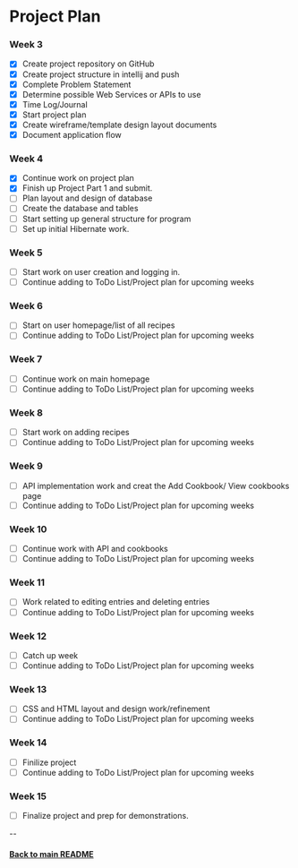 # Project Plan

### Week 3
- [x] Create project repository on GitHub
- [x] Create project structure in intellij and push
- [x] Complete Problem Statement
- [x] Determine possible Web Services or APIs to use
- [x] Time Log/Journal
- [x] Start project plan
- [x] Create wireframe/template design layout documents
- [x] Document application flow

### Week 4
- [x] Continue work on project plan
- [x] Finish up Project Part 1 and submit.
- [ ] Plan layout and design of database
- [ ] Create the database and tables
- [ ] Start setting up general structure for program
- [ ] Set up initial Hibernate work.

### Week 5
- [ ] Start work on user creation and logging in.
- [ ] Continue adding to ToDo List/Project plan for upcoming weeks

### Week 6
- [ ] Start on user homepage/list of all recipes
- [ ] Continue adding to ToDo List/Project plan for upcoming weeks

### Week 7
- [ ] Continue work on main homepage
- [ ] Continue adding to ToDo List/Project plan for upcoming weeks

### Week 8
- [ ] Start work on adding recipes
- [ ] Continue adding to ToDo List/Project plan for upcoming weeks

### Week 9
- [ ] API implementation work and creat the Add Cookbook/ View cookbooks page
- [ ] Continue adding to ToDo List/Project plan for upcoming weeks

### Week 10
- [ ] Continue work with API and cookbooks
- [ ] Continue adding to ToDo List/Project plan for upcoming weeks

### Week 11
- [ ] Work related to editing entries and deleting entries
- [ ] Continue adding to ToDo List/Project plan for upcoming weeks

### Week 12
- [ ] Catch up week
- [ ] Continue adding to ToDo List/Project plan for upcoming weeks

### Week 13
- [ ] CSS and HTML layout and design work/refinement
- [ ] Continue adding to ToDo List/Project plan for upcoming weeks

### Week 14
- [ ] Finilize project
- [ ] Continue adding to ToDo List/Project plan for upcoming weeks

### Week 15
- [ ] Finalize project and prep for demonstrations.

--
#### [Back to main README](../README.md)